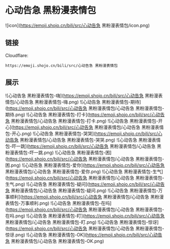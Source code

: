 # 心动告急 黑粉漫表情包
![icon](https://emoji.shojo.cn/bili/src/心动告急 黑粉漫表情包/icon.png)
## 链接
Cloudflare:
```
https://emoji.shojo.cn/bili/src/心动告急 黑粉漫表情包
```
## 展示
![心动告急 黑粉漫表情包-嗨](https://emoji.shojo.cn/bili/src/心动告急 黑粉漫表情包/心动告急 黑粉漫表情包-嗨.png)
![心动告急 黑粉漫表情包-期待](https://emoji.shojo.cn/bili/src/心动告急 黑粉漫表情包/心动告急 黑粉漫表情包-期待.png)
![心动告急 黑粉漫表情包-打卡](https://emoji.shojo.cn/bili/src/心动告急 黑粉漫表情包/心动告急 黑粉漫表情包-打卡.png)
![心动告急 黑粉漫表情包-开心](https://emoji.shojo.cn/bili/src/心动告急 黑粉漫表情包/心动告急 黑粉漫表情包-开心.png)
![心动告急 黑粉漫表情包-哭哭](https://emoji.shojo.cn/bili/src/心动告急 黑粉漫表情包/心动告急 黑粉漫表情包-哭哭.png)
![心动告急 黑粉漫表情包-吓一跳](https://emoji.shojo.cn/bili/src/心动告急 黑粉漫表情包/心动告急 黑粉漫表情包-吓一跳.png)
![心动告急 黑粉漫表情包-困](https://emoji.shojo.cn/bili/src/心动告急 黑粉漫表情包/心动告急 黑粉漫表情包-困.png)
![心动告急 黑粉漫表情包-爱你](https://emoji.shojo.cn/bili/src/心动告急 黑粉漫表情包/心动告急 黑粉漫表情包-爱你.png)
![心动告急 黑粉漫表情包-生气](https://emoji.shojo.cn/bili/src/心动告急 黑粉漫表情包/心动告急 黑粉漫表情包-生气.png)
![心动告急 黑粉漫表情包-疑问](https://emoji.shojo.cn/bili/src/心动告急 黑粉漫表情包/心动告急 黑粉漫表情包-疑问.png)
![心动告急 黑粉漫表情包-万事顺利](https://emoji.shojo.cn/bili/src/心动告急 黑粉漫表情包/心动告急 黑粉漫表情包-万事顺利.png)
![心动告急 黑粉漫表情包-在吗](https://emoji.shojo.cn/bili/src/心动告急 黑粉漫表情包/心动告急 黑粉漫表情包-在吗.png)
![心动告急 黑粉漫表情包-盯](https://emoji.shojo.cn/bili/src/心动告急 黑粉漫表情包/心动告急 黑粉漫表情包-盯.png)
![心动告急 黑粉漫表情包-惊讶](https://emoji.shojo.cn/bili/src/心动告急 黑粉漫表情包/心动告急 黑粉漫表情包-惊讶.png)
![心动告急 黑粉漫表情包-OK](https://emoji.shojo.cn/bili/src/心动告急 黑粉漫表情包/心动告急 黑粉漫表情包-OK.png)
